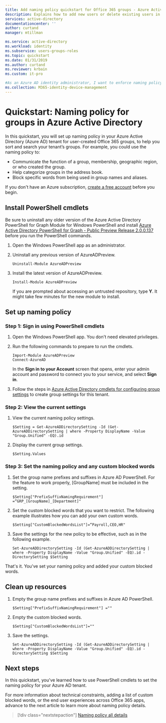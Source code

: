 ```yaml
---
title: Add naming policy quickstart for Office 365 groups - Azure Active Directory | Microsoft Docs
description: Explains how to add new users or delete existing users in Azure Active Directory
services: active-directory
documentationcenter: ''
author: curtand
manager: mtillman

ms.service: active-directory
ms.workload: identity
ms.subservice: users-groups-roles
ms.topic: quickstart
ms.date: 01/31/2019
ms.author: curtand
ms.reviewer: krbain
ms.custom: it-pro

#As an Azure AD identity administrator, I want to enforce naming policy on self-service groups, to help me sort and search in my tenant’s user-created groups. 
ms.collection: M365-identity-device-management
---
```

# Quickstart: Naming policy for groups in Azure Active Directory

In this quickstart, you will set up naming policy in your Azure Active Directory (Azure AD) tenant for user-created Office 365 groups, to help you sort and search your tenant’s groups. For example, you could use the naming policy to:

* Communicate the function of a group, membership, geographic region, or who created the group.
* Help categorize groups in the address book.
* Block specific words from being used in group names and aliases.

If you don't have an Azure subscription, [create a free account](https://azure.microsoft.com/free/) before you begin.

## Install PowerShell cmdlets

Be sure to uninstall any older version of the Azure Active Directory PowerShell for Graph Module for Windows PowerShell and install [Azure Active Directory PowerShell for Graph - Public Preview Release 2.0.0.137](https://www.powershellgallery.com/packages/AzureADPreview/2.0.0.137) before you run the PowerShell commands. 

1. Open the Windows PowerShell app as an administrator.
2. Uninstall any previous version of AzureADPreview.
  
   ```
   Uninstall-Module AzureADPreview
   ```
3. Install the latest version of AzureADPreview.
  
   ```
   Install-Module AzureADPreview
   ```
   If you are prompted about accessing an untrusted repository, type **Y**. It might take few minutes for the new module to install.

## Set up naming policy

### Step 1: Sign in using PowerShell cmdlets

1. Open the Windows PowerShell app. You don't need elevated privileges.

2. Run the following commands to prepare to run the cmdlets.
  
   ```
   Import-Module AzureADPreview
   Connect-AzureAD
   ```
   In the **Sign in to your Account** screen that opens, enter your admin account and password to connect you to your service, and select **Sign in**.

3. Follow the steps in [Azure Active Directory cmdlets for configuring group settings](groups-settings-cmdlets.md) to create group settings for this tenant.

### Step 2: View the current settings

1. View the current naming policy settings.
  
   ```
   $Setting = Get-AzureADDirectorySetting -Id (Get-AzureADDirectorySetting | where -Property DisplayName -Value "Group.Unified" -EQ).id
   ```
  
2. Display the current group settings.
  
   ```
   $Setting.Values
   ```
  
### Step 3: Set the naming policy and any custom blocked words

1. Set the group name prefixes and suffixes in Azure AD PowerShell. For the feature to work properly, [GroupName] must be included in the setting.
  
   ```
   $Setting["PrefixSuffixNamingRequirement"] =“GRP_[GroupName]_[Department]"
   ```
  
2. Set the custom blocked words that you want to restrict. The following example illustrates how you can add your own custom words.
  
   ```
   $Setting["CustomBlockedWordsList"]=“Payroll,CEO,HR"
   ```
  
3. Save the settings for the new policy to be effective, such as in the following example.
  
   ```
   Set-AzureADDirectorySetting -Id (Get-AzureADDirectorySetting | where -Property DisplayName -Value "Group.Unified" -EQ).id -DirectorySetting $Setting
   ```
  
That's it. You've set your naming policy and added your custom blocked words.

## Clean up resources

1. Empty the group name prefixes and suffixes in Azure AD PowerShell.
  
   ```
   $Setting["PrefixSuffixNamingRequirement"] =""
   ```
  
2. Empty the custom blocked words.
  
   ```
   $Setting["CustomBlockedWordsList"]=""
   ```
  
3. Save the settings.
  
   ```
   Set-AzureADDirectorySetting -Id (Get-AzureADDirectorySetting | where -Property DisplayName -Value "Group.Unified" -EQ).id -DirectorySetting $Setting
   ```

## Next steps

In this quickstart, you’ve learned how to use PowerShell cmdlets to set the naming policy for your Azure AD tenant.

For more information about technical constraints, adding a list of custom blocked words, or the end user experiences across Office 365 apps, advance to the next article to learn more about naming policy details.
> [!div class="nextstepaction"]
> [Naming policy all details](groups-naming-policy.md)
